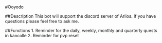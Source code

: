 #Ooyodo

##Description
This bot will support the discord server of Arlios. If you have questions please feel free to ask me.

##Functions
    1. Reminder for the daily, weekly, monthly and quarterly quests in kancolle
    2. Reminder for pvp reset